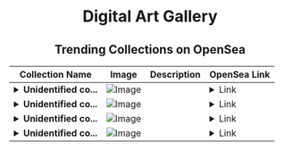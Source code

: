 <div align="center">

# Digital Art Gallery

## Trending Collections on OpenSea

| Collection Name                       | Image                                                                                     | Description                       | OpenSea Link                                                                                          |
|---------------------------------------|-------------------------------------------------------------------------------------------|-----------------------------------|--------------------------------------------------------------------------------------------------------|
| **<details><summary>Unidentified co...</summary>Unidentified contract f9cb0c61-fe11-4eb1-9604-a214369903e0</details>** | ![Image](https://i.seadn.io/s/raw/files/104bf387dad8775eaf6d28ae99bd2f72.jpg?w=500&auto=format?w=200&auto=format) |  | <details><summary>Link</summary>[Unidentified contract f9cb0c61-fe11-4eb1-9604-a214369903e0](https://opensea.io/collection/unidentified-contract-f9cb0c61-fe11-4eb1-9604-a214)</details> |
| **<details><summary>Unidentified co...</summary>Unidentified contract 3b20cc2a-7f01-4883-97fd-f8054e50e73f</details>** | ![Image](https://i.seadn.io/s/raw/files/8af52942ec11eeeaf954fb7a9bf7aa0e.png?w=500&auto=format?w=200&auto=format) |  | <details><summary>Link</summary>[Unidentified contract 3b20cc2a-7f01-4883-97fd-f8054e50e73f](https://opensea.io/collection/unidentified-contract-3b20cc2a-7f01-4883-97fd-f805)</details> |
| **<details><summary>Unidentified co...</summary>Unidentified contract 4962a976-ae09-40c6-b770-012ceae7f6c8</details>** | ![Image](https://i.seadn.io/s/raw/files/8af52942ec11eeeaf954fb7a9bf7aa0e.png?w=500&auto=format?w=200&auto=format) |  | <details><summary>Link</summary>[Unidentified contract 4962a976-ae09-40c6-b770-012ceae7f6c8](https://opensea.io/collection/unidentified-contract-4962a976-ae09-40c6-b770-012c)</details> |
| **<details><summary>Unidentified co...</summary>Unidentified contract cbc47bd9-c6e7-4889-95e1-64081613b047</details>** | ![Image](https://i.seadn.io/s/raw/files/8af52942ec11eeeaf954fb7a9bf7aa0e.png?w=500&auto=format?w=200&auto=format) |  | <details><summary>Link</summary>[Unidentified contract cbc47bd9-c6e7-4889-95e1-64081613b047](https://opensea.io/collection/unidentified-contract-cbc47bd9-c6e7-4889-95e1-6408)</details> |

</div>